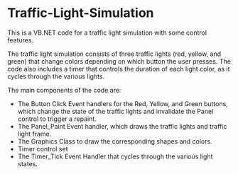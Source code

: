 # Traffic-Light-Simulation

This is a VB.NET code for a traffic light simulation with some control features.

The traffic light simulation consists of three traffic lights (red, yellow, and green) that change colors depending on which button the user presses.
The code also includes a timer that controls the duration of each light color, as it cycles through the various lights.

The main components of the code are:
  + The Button Click Event handlers for the Red, Yellow, and Green buttons, which change the state of the traffic lights and invalidate the Panel control to trigger a repaint.
  + The Panel_Paint Event handler, which draws the traffic lights and traffic light frame.
  + The Graphics Class to draw the corresponding shapes and colors.
  + Timer control set
  + The Timer_Tick Event Handler that cycles through the various light states.
